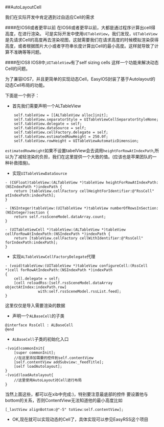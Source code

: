 
##AutoLayoutCell

我们在实际开发中肯定遇到过自适应Cell的需求

####在IOS6或者更早以前
在IOS6或者更早以前，大都是通过程序计算出cell得高度，在进行渲染。
可是实际开发中使用`UITableView`，我们发现，`UITableView`是先请求Cell的高度再去渲染视图，这就需要我们在请求高度的时候模拟渲染获得高度，或者根据图片大小或者字符串长度计算出Cell的最小高度。这样就导致了计算不准确等等问题。

####在IOS8
IOS8中,`UITableView`有了self sizing cells 这样一个功能来解决动态Cell的问题。

为了兼容IOS7，并且更简单的实现动态Cell，EasyIOS封装了基于Autolayout的动态Cell布局的功能。

下面是一个例子：

* 首先我们需要声明一个ALTableView
```
    self.tableView = [[ALTableView alloc]init];
    self.tableView.separatorStyle = UITableViewCellSeparatorStyleNone;
    self.tableView.delegate = self;
    self.tableView.dataSource = self;
    self.tableView.cellFactory.delegate = self;
    self.tableView.estimatedRowHeight = 250.0f; 
    self.tableView.rowHeight = UITableViewAutomaticDimension;
```
`estimatedRowHeight`如果不设置tabelView会去调用`heightForRowAtIndexPath`,所以为了减轻渲染的负担，我们在这里提供一个大致的值。(应该也是苹果团队的一种补救措施)。
*  实现`UITableViewDataSource`

```
- (CGFloat)tableView:(ALTableView *)tableView heightForRowAtIndexPath:(NSIndexPath *)indexPath {
    return [tableView.cellFactory cellHeightForIdentifier:@"RssCell" atIndexPath:indexPath];
}

- (NSInteger)tableView:(UITableView *)tableView numberOfRowsInSection:(NSInteger)section {
    return self.rssSceneModel.dataArray.count;
}

- (UITableViewCell *)tableView:(ALTableView *)tableView cellForRowAtIndexPath:(NSIndexPath *)indexPath {
    return [tableView.cellFactory cellWithIdentifier:@"RssCell" forIndexPath:indexPath];
}
```

* 实现`ALTableViewCellFactoryDelegate`代理

```
- (void)tableView:(UITableView *)tableView configureCell:(RssCell *)cell forRowAtIndexPath:(NSIndexPath *)indexPath
{
    cell.delegate = self;
    [cell reloadRss:[self.rssSceneModel.dataArray objectAtIndex:indexPath.row]
               with:self.rssSceneModel.rssList.feed];
}
```
这里仅仅是导入需要渲染的数据

* 声明一个`ALBaseCell`的子类
```
@interface RssCell : ALBaseCell
@end
```

*  `ALBaseCell`子类的初始化入口

```
-(void)commonInit{
    [super commonInit];
    //在这里添加需要的控件到self.contentView
    [self.contentView addSubview:_feedTitle];
    [self loadAutolayout];
}
-(void)loadAutolayout{
    //这里使用AutoLayout对Cell进行布局
}
```
当然上面这些，都可以在xib中完成:)，特别要注意最底部的控件 要设置他与bottom的关系，否则ContentView无法知道他的最小高度比如
```
[_lastView alignBottom:@"-5" toView:self.contentView];
```
* OK,现在就可以实现动态的Cell了，具体实现可以参见EasyRSS这个项目

